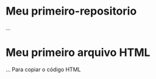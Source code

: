 # Meu  primeiro-repositorio
...
<html>
<h1> Meu primeiro  arquivo  HTML</h1>
<html>
  ...
  Para copiar o  código HTML
